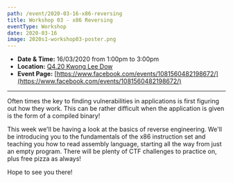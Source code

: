 ```yaml
---
path: /event/2020-03-16-x86-reversing
title: Workshop 03 - x86 Reversing
eventType: Workshop
date: 2020-03-16
image: 2020s1-workshop03-poster.png
---
```


- **Date & Time:** 16/03/2020 from 1:00pm to 3:00pm
- **Location:** [Q4.20 Kwong Lee Dow](https://maps.unimelb.edu.au/parkville/building/263)
- **Event Page:** [https://www.facebook.com/events/1081560482198672/](https://www.facebook.com/events/1081560482198672/)

---

Often times the key to finding vulnerabilities in applications is first figuring out how they work. This can be rather difficult when the application is given is the form of a compiled binary!

This week we'll be having a look at the basics of reverse engineering. We'll be introducing you to the fundamentals of the x86 instruction set and teaching you how to read assembly language, starting all the way from just an empty program. There will be plenty of CTF challenges to practice on, plus free pizza as always!

Hope to see you there!
